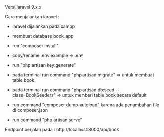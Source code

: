 Versi laravel 9.x.x

Cara menjalankan laravel :
- laravel dijalankan pada xampp

- membuat database book_app
  
- run "composer install"

- copy/rename .env.example => .env

- run "php artisan key:generate"

- pada terminal run command "php artisan migrate" => untuk membuat table book

- pada terminal run command "php artisan db:seed --class=BookSeeders" => untuk memberi table book secara default

- run command "composer dump-autoload" karena ada penambahan file di composer.json

- run command "php artisan serve"

Endpoint berjalan pada : http://localhost:8000/api/book 
